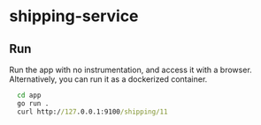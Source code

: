 # shipping-service


## Run

Run the app with no instrumentation, and access it with a browser. Alternatively, you can run it as a dockerized container.

```cmd
  cd app
  go run .
  curl http://127.0.0.1:9100/shipping/11
```
